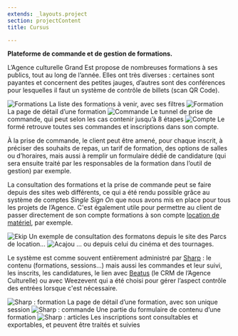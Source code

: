 ```yaml
---
extends: _layouts.project
section: projectContent
title: Cursus

---
```


**Plateforme de commande et de gestion de formations.**

L’Agence culturelle Grand Est propose de nombreuses formations à ses publics, tout au long de l’année. Elles ont très diverses&nbsp;: certaines sont payantes et concernent des petites jauges, d’autres sont des conférences pour lesquelles il faut un système de contrôle de billets (scan QR Code).

![Formations](/assets/img/cursus/courses.png)
La liste des formations à venir, avec ses filtres
![Formation](/assets/img/cursus/course.png)
La page de détail d’une formation
![Commande](/assets/img/cursus/register.png)
Le tunnel de prise de commande, qui peut selon les cas contenir jusqu’à 8 étapes 
![Compte](/assets/img/cursus/account.png)
Le formé retrouve toutes ses commandes et inscriptions dans son compte.

À la prise de commande, le client peut être amené, pour chaque inscrit, à préciser des souhaits de repas, un tarif de formation, des options de salles ou d’horaires, mais aussi à remplir un formulaire dédié de candidature (qui sera ensuite traité par les responsables de la formation dans l’outil de gestion) par exemple. 

La consultation des formations et la prise de commande peut se faire depuis des sites web différents, ce qui a été rendu possible grâce au système de comptes *Single Sign On* que nous avons mis en place pour tous les projets de l’Agence. C'est également utile pour permettre au client de passer directement de son compte formations à son compte [location de matériel](/p/parcs-materiels-grand-est), par exemple.

![Ekip](/assets/img/cursus/ekip.png)
Un exemple de consultation des formatons depuis le site des Parcs de location...
![Acajou](/assets/img/cursus/acajou.png)
... ou depuis celui du cinéma et des tournages.

Le système est comme souvent entièrement administré par [Sharp](https://sharp.code16.fr)&nbsp;: le contenu (formations, sessions...) mais aussi les commandes et leur suivi, les inscrits, les candidatures, le lien avec [Beatus](/p/beatus) (le CRM de l’Agence Culturelle) ou avec Weezevent qui a été choisi pour gérer l’aspect contrôle des entrées lorsque c'est nécessaire.

![Sharp : formation](/assets/img/cursus/sharp-course.png)
La page de détail d’une formation, avec son unique session
![Sharp : commande](/assets/img/cursus/sharp-form.png)
Une partie du formulaire de contenu d’une formation 
![Sharp : articles](/assets/img/cursus/sharp-registrant.png)
Les inscriptions sont consultables et exportables, et peuvent être traités et suivies

